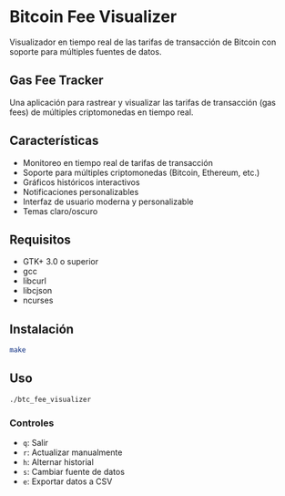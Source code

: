 # Bitcoin Fee Visualizer

Visualizador en tiempo real de las tarifas de transacción de Bitcoin con soporte para múltiples fuentes de datos.

## Gas Fee Tracker

Una aplicación para rastrear y visualizar las tarifas de transacción (gas fees) de múltiples criptomonedas en tiempo real.

## Características

- Monitoreo en tiempo real de tarifas de transacción
- Soporte para múltiples criptomonedas (Bitcoin, Ethereum, etc.)
- Gráficos históricos interactivos
- Notificaciones personalizables
- Interfaz de usuario moderna y personalizable
- Temas claro/oscuro

## Requisitos

- GTK+ 3.0 o superior
- gcc
- libcurl
- libcjson
- ncurses

## Instalación
```bash
make
```

## Uso
```bash
./btc_fee_visualizer
```

### Controles
- `q`: Salir
- `r`: Actualizar manualmente
- `h`: Alternar historial
- `s`: Cambiar fuente de datos
- `e`: Exportar datos a CSV
